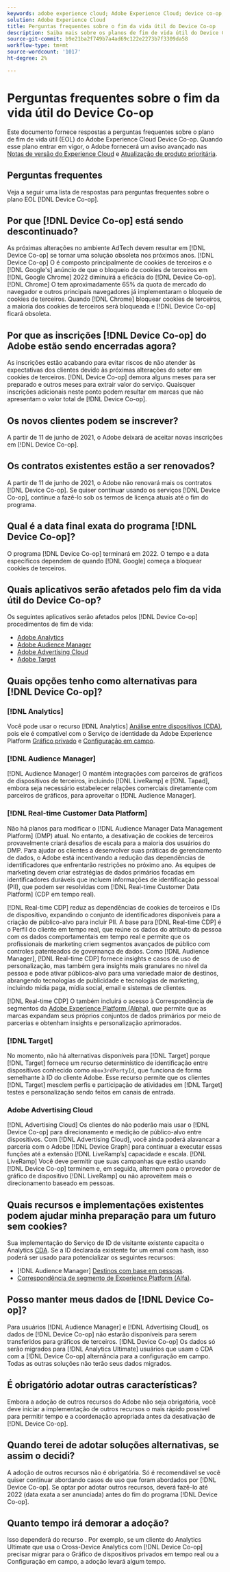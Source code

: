 ```yaml
---
keywords: adobe experience cloud; Adobe Experience Cloud; device co-op; Device Co-op; fim da vida útil
solution: Adobe Experience Cloud
title: Perguntas frequentes sobre o fim da vida útil do Device Co-op
description: Saiba mais sobre os planos de fim de vida útil do Device Co-op.
source-git-commit: b9e21ba2f749b7a4ad69c122e2273b7f3309da58
workflow-type: tm+mt
source-wordcount: '1017'
ht-degree: 2%

---
```


# Perguntas frequentes sobre o fim da vida útil do Device Co-op

Este documento fornece respostas a perguntas frequentes sobre o plano de fim de vida útil (EOL) do Adobe Experience Cloud Device Co-op. Quando esse plano entrar em vigor, o Adobe fornecerá um aviso avançado nas [Notas de versão do Experience Cloud](https://experienceleague.adobe.com/docs/release-notes/experience-cloud/current.html?lang=pt-BR) e [Atualização de produto prioritária](https://www.adobe.com/subscription/priority-product-update.html).

## Perguntas frequentes

Veja a seguir uma lista de respostas para perguntas frequentes sobre o plano EOL [!DNL Device Co-op].

## Por que [!DNL Device Co-op] está sendo descontinuado?

As próximas alterações no ambiente AdTech devem resultar em [!DNL Device Co-op] se tornar uma solução obsoleta nos próximos anos. [!DNL Device Co-op] O é composto principalmente de cookies de terceiros e o  [!DNL Google's] anúncio de que o bloqueio de cookies de terceiros em  [!DNL Google Chrome] 2022 diminuirá a eficácia do  [!DNL Device Co-op]. [!DNL Chrome] O tem aproximadamente 65% da quota de mercado do navegador e outros principais navegadores já implementaram o bloqueio de cookies de terceiros. Quando [!DNL Chrome] bloquear cookies de terceiros, a maioria dos cookies de terceiros será bloqueada e [!DNL Device Co-op] ficará obsoleta.

## Por que as inscrições [!DNL Device Co-op] do Adobe estão sendo encerradas agora?

As inscrições estão acabando para evitar riscos de não atender às expectativas dos clientes devido às próximas alterações do setor em cookies de terceiros. [!DNL Device Co-op] demora alguns meses para ser preparado e outros meses para extrair valor do serviço. Quaisquer inscrições adicionais neste ponto podem resultar em marcas que não apresentam o valor total de [!DNL Device Co-op].

## Os novos clientes podem se inscrever?

A partir de 11 de junho de 2021, o Adobe deixará de aceitar novas inscrições em [!DNL Device Co-op].

## Os contratos existentes estão a ser renovados?

A partir de 11 de junho de 2021, o Adobe não renovará mais os contratos [!DNL Device Co-op]. Se quiser continuar usando os serviços [!DNL Device Co-op], continue a fazê-lo sob os termos de licença atuais até o fim do programa.

## Qual é a data final exata do programa [!DNL Device Co-op]?

O programa [!DNL Device Co-op] terminará em 2022. O tempo e a data específicos dependem de quando [!DNL Google] começa a bloquear cookies de terceiros.

## Quais aplicativos serão afetados pelo fim da vida útil do Device Co-op?

Os seguintes aplicativos serão afetados pelos [!DNL Device Co-op] procedimentos de fim de vida:

- [Adobe Analytics](https://experienceleague.adobe.com/docs/analytics.html?lang=en)
- [Adobe Audience Manager](https://experienceleague.adobe.com/docs/audience-manager/user-guide/overview/aam-overview.html?lang=en)
- [Adobe Advertising Cloud](https://experienceleague.adobe.com/docs/advertising-cloud.html?lang=en)
- [Adobe Target](https://experienceleague.adobe.com/docs/target/using/introduction/intro.html?lang=en)

## Quais opções tenho como alternativas para [!DNL Device Co-op]?

### [!DNL Analytics]

Você pode usar o recurso [!DNL Analytics] [Análise entre dispositivos (CDA)](https://experienceleague.adobe.com/docs/analytics/components/cda/overview.html), pois ele é compatível com o Serviço de identidade da Adobe Experience Platform [Gráfico privado](https://experienceleague.adobe.com/docs/analytics/components/cda/device-graph.html?lang=en) e [Configuração em campo](https://experienceleague.adobe.com/docs/analytics/components/cda/field-based-stitching.html?lang=en).

### [!DNL Audience Manager]

[!DNL Audience Manager] O mantém integrações com parceiros de gráficos de dispositivos de terceiros, incluindo  [!DNL LiveRamp] e  [!DNL Tapad], embora seja necessário estabelecer relações comerciais diretamente com parceiros de gráficos, para aproveitar o  [!DNL Audience Manager].

### [!DNL Real-time Customer Data Platform]

Não há planos para modificar o [!DNL Audience Manager Data Management Platform] (DMP) atual. No entanto, a desativação de cookies de terceiros provavelmente criará desafios de escala para a maioria dos usuários do DMP. Para ajudar os clientes a desenvolver suas práticas de gerenciamento de dados, o Adobe está incentivando a redução das dependências de identificadores que enfrentarão restrições no próximo ano. As equipes de marketing devem criar estratégias de dados primários focadas em identificadores duráveis que incluem informações de identificação pessoal (PII), que podem ser resolvidas com [!DNL Real-time Customer Data Platform] (CDP em tempo real).

[!DNL Real-time CDP] reduz as dependências de cookies de terceiros e IDs de dispositivo, expandindo o conjunto de identificadores disponíveis para a criação de público-alvo para incluir PII. A base para [!DNL Real-time CDP] é o Perfil do cliente em tempo real, que reúne os dados do atributo da pessoa com os dados comportamentais em tempo real e permite que os profissionais de marketing criem segmentos avançados de público com controles patenteados de governança de dados. Como [!DNL Audience Manager], [!DNL Real-time CDP] fornece insights e casos de uso de personalização, mas também gera insights mais granulares no nível da pessoa e pode ativar públicos-alvo para uma variedade maior de destinos, abrangendo tecnologias de publicidade e tecnologias de marketing, incluindo mídia paga, mídia social, email e sistemas de clientes.

[!DNL Real-time CDP] O também incluirá o acesso à Correspondência de segmentos da  [Adobe Experience Platform (Alpha)](https://experienceleague.adobe.com/docs/experience-platform/segmentation/ui/segment-match.html?lang=en), que permite que as marcas expandam seus próprios conjuntos de dados primários por meio de parcerias e obtenham insights e personalização aprimorados.

### [!DNL Target]

No momento, não há alternativas disponíveis para [!DNL Target] porque [!DNL Target] fornece um recurso determinístico de identificação entre dispositivos conhecido como `mbox3rdPartyId`, que funciona de forma semelhante à ID do cliente Adobe. Esse recurso permite que os clientes [!DNL Target] mesclem perfis e participação de atividades em [!DNL Target] testes e personalização sendo feitos em canais de entrada.

### Adobe Advertising Cloud

[!DNL Advertising Cloud] Os clientes do não poderão mais usar o  [!DNL Device Co-op] para direcionamento e medição de público-alvo entre dispositivos. Com [!DNL Advertising Cloud], você ainda poderá alavancar a parceria com o Adobe [!DNL Device Graph] para continuar a executar essas funções até a extensão [!DNL LiveRamp’s] capacidade e escala. [!DNL LiveRamp] Você deve permitir que suas campanhas que estão usando [!DNL Device Co-op] terminem e, em seguida, alternem para o provedor de gráfico de dispositivo [!DNL LiveRamp] ou não aproveitem mais o direcionamento baseado em pessoas.

## Quais recursos e implementações existentes podem ajudar minha preparação para um futuro sem cookies?

Sua implementação do Serviço de ID de visitante existente capacita o Analytics [CDA](https://experienceleague.adobe.com/docs/analytics/components/cda/overview.html). Se a ID declarada existente for um email com hash, isso poderá ser usado para potencializar os seguintes recursos:

- [!DNL Audience Manager] [Destinos com base em pessoas](https://experienceleague.adobe.com/docs/audience-manager/user-guide/features/destinations/people-based/people-based-destinations-overview.html).
- [Correspondência de segmento de Experience Platform (Alfa)](https://experienceleague.adobe.com/docs/experience-platform/segmentation/ui/segment-match.html?lang=en).

## Posso manter meus dados de [!DNL Device Co-op]?

Para usuários [!DNL Audience Manager] e [!DNL Advertising Cloud], os dados de [!DNL Device Co-op] não estarão disponíveis para serem transferidos para gráficos de terceiros. [!DNL Device Co-op] Os dados só serão migrados para  [!DNL Analytics Ultimate] usuários que usam o CDA com a  [!DNL Device Co-op] alternância para a configuração em campo. Todas as outras soluções não terão seus dados migrados.

## É obrigatório adotar outras características?

Embora a adoção de outros recursos do Adobe não seja obrigatória, você deve iniciar a implementação de outros recursos o mais rápido possível para permitir tempo e a coordenação apropriada antes da desativação de [!DNL Device Co-op].

## Quando terei de adotar soluções alternativas, se assim o decidi?

A adoção de outros recursos não é obrigatória. Só é recomendável se você quiser continuar abordando casos de uso que foram abordados por [!DNL Device Co-op]. Se optar por adotar outros recursos, deverá fazê-lo até 2022 (data exata a ser anunciada) antes do fim do programa [!DNL Device Co-op].

## Quanto tempo irá demorar a adoção?

Isso dependerá do recurso . Por exemplo, se um cliente do Analytics Ultimate que usa o Cross-Device Analytics com [!DNL Device Co-op] precisar migrar para o Gráfico de dispositivos privados em tempo real ou a Configuração em campo, a adoção levará algum tempo.